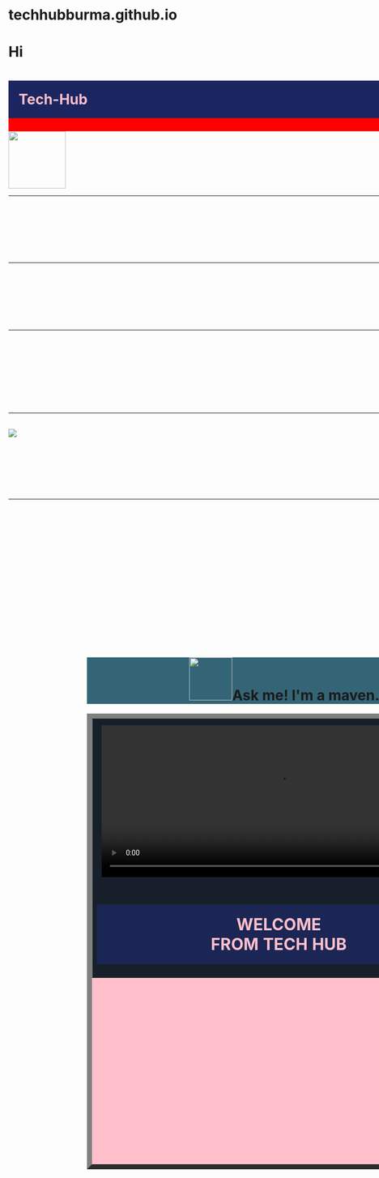 # techhubburma.github.io
# Hi
<!doctype html>
<html lang="en">
<head>
<title>Tech - Hub</title>
<meta charset="utf-8">
<link rel="icon" href="logo.png" type="img/x-icon">
<link rel="shortcut icon" href="logo.png" type="img/x-icon">
<style>
div{width:3000px;
height:1000px;}



#idd { margin-left : 270px ; }


#lc{float:left;
background-color:#34495E;
width:150px;
height:1050px;
}
td{text-align:center;}
.dd{
padding:10px;}
#rc{margin-left:155px;
padding:auto;
width:780px;
height:680px;
}
#header{width:930px;
background-color:red;
height:100px;}

h3{text-align:center;
color:white;
padding-right:10px;
}
h2{
text-align:center;
color:white;}
body { background-image : url(bbf.png) ; 
       background-size : cover ;

background-repeat :repeat ; }




</style>
</head>
<body>
<div id="idd">
<div id="wrapper"> 
<div id="header">
<h1 style="background-color:#1B2660;
color:pink;
padding:20px;"> Tech-Hub  &nbsp; &nbsp; &nbsp;&nbsp; &nbsp; &nbsp; &nbsp; &nbsp; &nbsp; &nbsp;
&nbsp; &nbsp; &nbsp;  </h1>
</div>
<div id="lc">
<a href="menu.html">
<img src="menu.gif" height="113" weidth="110"></a>
<br>
<hr>
<h2><a href="+959963793740"><img src="msg.png" weidth="85" height="85" ></a></h2><hr>
<h2><a href="https://www.facebook.com/techhubmyanmar/"><img src="fb.png" weidth="85" height="85" >  </a> </h2> 
<hr>
<h2><a href="mailto:techhubburma@gmail.com"><img src="gmail.png" weidth="85" height="85"></a></h2>
<br>
<hr>
<br><img src="mmf.gif">
<h2>
Thank<br>
For<br>
Visiting<br>
</h2>
<hr>


</div>
<div id="rc">
<h1 align="center" style="background-color:#346577;"><a href="home.html"><img src="home.png" weidth="85" height="85" ></a>Ask me! I'm a maven.</h1>
<table border="10" align="center" bgcolor="pink" width="780" height="900">
<tr>
<td colspan="3" bgcolor="#17202A"><video class="dd" width="700"
height="300" controls>
<source src="intro.mp4" type="video/mp4">
<source src="intro.ogg" type="video/ogg">
Techhub </video><br> 

<h1 style="background-color:#1B2655; color:pink;
padding:20px;">WELCOME <br><b>FROM TECH HUB</b>
<br>


</td>
</tr>
</table>

</div>
</div>
</div>

</body>
</html>
